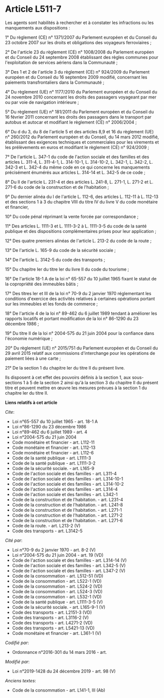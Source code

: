 # Article L511-7

Les agents sont habilités à rechercher et à constater les infractions ou les manquements aux dispositions :

1° Du règlement (CE) n° 1371/2007 du Parlement européen et du Conseil du 23 octobre 2007 sur les droits et obligations des
voyageurs ferroviaires ;

2° De l'article 23 du règlement (CE) n° 1008/2008 du Parlement européen et du Conseil du 24 septembre 2008 établissant des
règles communes pour l'exploitation de services aériens dans la Communauté ;

3° Des 1 et 2 de l'article 3 du règlement (CE) n° 924/2009 du Parlement européen et du Conseil du 16 septembre 2009 modifié,
concernant les paiements transfrontaliers dans la Communauté ;

4° Du règlement (UE) n° 1177/2010 du Parlement européen et du Conseil du 24 novembre 2010 concernant les droits des passagers
voyageant par mer ou par voie de navigation intérieure ;

5° Du règlement (UE) n° 181/2011 du Parlement européen et du Conseil du 16 février 2011 concernant les droits des passagers
dans le transport par autobus et autocar et modifiant le règlement (CE) n° 2006/2004 ;

6° Du d du 3, du 8 de l'article 5 et des articles 8,9 et 16 du règlement (UE) n° 260/2012 du Parlement européen et du
Conseil, du 14 mars 2012 modifié, établissant des exigences techniques et commerciales pour les virements et les prélèvements
en euros et modifiant le règlement (CE) n° 924/2009 ;

7° De l'article L. 347-1 du code de l'action sociale et des familles et des articles L. 311-4, L. 311-4-1, L. 314-10-1, L.
314-10-2, L. 342-1, L. 342-2, L. 342-3 et L. 342-4 du même code en ce qui concerne les manquements précisément énumérés aux
articles L. 314-14 et L. 342-5 de ce code ;

8° Du II de l'article L. 231-4 et des articles L. 241-8, L. 271-1, L. 271-2 et L. 271-6 du code de la construction et de
l'habitation ;

9° Du dernier alinéa du I de l'article L. 112-6, des articles L. 112-11 à L. 112-13 et des sections 1 à 3 du chapitre VIII du
titre IV du livre V du code monétaire et financier,

10° Du code pénal réprimant la vente forcée par correspondance ;

11° Des articles L. 1111-3 et L. 1111-3-2 à L. 1111-3-5 du code de la santé publique et des dispositions complémentaires
prises pour leur application ;

12° Des quatre premiers alinéas de l'article L. 213-2 du code de la route ;

13° De l'article L. 165-9 du code de la sécurité sociale ;

14° De l'article L. 3142-5 du code des transports ;

15° Du chapitre Ier du titre Ier du livre II du code du tourisme ;

16° De l'article 18-1 A de la loi n° 65-557 du 10 juillet 1965 fixant le statut de la copropriété des immeubles bâtis ;

17° Des titres Ier et III de la loi n° 70-9 du 2 janvier 1970 réglementant les conditions d'exercice des activités relatives
à certaines opérations portant sur les immeubles et les fonds de commerce ;

18° De l'article 4 de la loi n° 89-462 du 6 juillet 1989 tendant à améliorer les rapports locatifs et portant modification de
la loi n° 86-1290 du 23 décembre 1986 ;

19° Du titre II de la loi n° 2004-575 du 21 juin 2004 pour la confiance dans l'économie numérique ;

20° Du règlement (UE) n° 2015/751 du Parlement européen et du Conseil du 29 avril 2015 relatif aux commissions d'interchange
pour les opérations de paiement liées à une carte ;

21° De la section 1 du chapitre Ier du titre II du présent livre.

Ils disposent à cet effet des pouvoirs définis à la section 1, aux sous-sections 1 à 5 de la section 2 ainsi qu'à la section
3 du chapitre II du présent titre et peuvent mettre en œuvre les mesures prévues à la section 1 du chapitre Ier du titre II.

**Liens relatifs à cet article**

_Cite_:

  - Loi n°65-557 du 10 juillet 1965 - art. 18-1 A
  - Loi n°86-1290 du 23 décembre 1986
  - Loi n°89-462 du 6 juillet 1989 - art. 4
  - Loi n°2004-575 du 21 juin 2004
  - Code monétaire et financier - art. L112-11
  - Code monétaire et financier - art. L112-13
  - Code monétaire et financier - art. L112-6
  - Code de la santé publique - art. L1111-3
  - Code de la santé publique - art. L1111-3-2
  - Code de la sécurité sociale. - art. L165-9
  - Code de l'action sociale et des familles - art. L311-4
  - Code de l'action sociale et des familles - art. L314-10-1
  - Code de l'action sociale et des familles - art. L314-10-2
  - Code de l'action sociale et des familles - art. L314-4
  - Code de l'action sociale et des familles - art. L342-1
  - Code de la construction et de l'habitation. - art. L231-4
  - Code de la construction et de l'habitation. - art. L241-8
  - Code de la construction et de l'habitation. - art. L271-1
  - Code de la construction et de l'habitation. - art. L271-2
  - Code de la construction et de l'habitation. - art. L271-6
  - Code de la route. - art. L213-2 (V)
  - Code des transports - art. L3142-5

_Cité par_:

  - Loi n°70-9 du 2 janvier 1970 - art. 8-2 (V)
  - Loi n°2004-575 du 21 juin 2004 - art. 19 (VD)
  - Code de l'action sociale et des familles - art. L314-14 (V)
  - Code de l'action sociale et des familles - art. L342-5 (V)
  - Code de l'action sociale et des familles - art. L347-2 (V)
  - Code de la consommation - art. L512-51 (VD)
  - Code de la consommation - art. L522-1 (VD)
  - Code de la consommation - art. L524-2 (VD)
  - Code de la consommation - art. L524-3 (VD)
  - Code de la consommation - art. L532-1 (VD)
  - Code de la santé publique - art. L1111-3-5 (V)
  - Code de la sécurité sociale. - art. L165-9-1 (V)
  - Code des transports - art. L2151-3 (VD)
  - Code des transports - art. L3116-2 (V)
  - Code des transports - art. L4271-2 (VD)
  - Code des transports - art. L5421-13 (VD)
  - Code monétaire et financier - art. L361-1 (V)

_Codifié par_:

  - Ordonnance n°2016-301 du 14 mars 2016 - art.

_Modifié par_:

  - Loi n°2019-1428 du 24 décembre 2019 - art. 98 (V)

_Anciens textes_:

  - Code de la consommation - art. L141-1, III (Ab)
